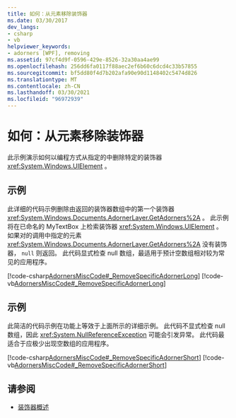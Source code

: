 ```yaml
---
title: 如何：从元素移除装饰器
ms.date: 03/30/2017
dev_langs:
- csharp
- vb
helpviewer_keywords:
- adorners [WPF], removing
ms.assetid: 97cf4d9f-0596-429e-8526-32a30aa4ae99
ms.openlocfilehash: 256dd6fa0117f88aec2ef6b60c6dcd4c33b57855
ms.sourcegitcommit: bf5dd80f4d7b202afa90e90d1148402c5474d826
ms.translationtype: MT
ms.contentlocale: zh-CN
ms.lasthandoff: 03/30/2021
ms.locfileid: "96972939"
---
```

# <a name="how-to-remove-an-adorner-from-an-element"></a>如何：从元素移除装饰器
此示例演示如何以编程方式从指定的中删除特定的装饰器 <xref:System.Windows.UIElement> 。  
  
## <a name="example"></a>示例  
 此详细的代码示例删除由返回的装饰器数组中的第一个装饰器 <xref:System.Windows.Documents.AdornerLayer.GetAdorners%2A> 。  此示例将在已命名的 MyTextBox 上检索装饰器 <xref:System.Windows.UIElement> 。   如果对的调用中指定的元素 <xref:System.Windows.Documents.AdornerLayer.GetAdorners%2A> 没有装饰器， `null` 则返回。  此代码显式检查 null 数组，最适用于预计空数组相对较为常见的应用程序。  
  
 [!code-csharp[AdornersMiscCode#_RemoveSpecificAdornerLong](~/samples/snippets/csharp/VS_Snippets_Wpf/AdornersMiscCode/CSharp/Window1.xaml.cs#_removespecificadornerlong)]
 [!code-vb[AdornersMiscCode#_RemoveSpecificAdornerLong](~/samples/snippets/visualbasic/VS_Snippets_Wpf/AdornersMiscCode/visualbasic/window1.xaml.vb#_removespecificadornerlong)]  
  
## <a name="example"></a>示例  
 此简洁的代码示例在功能上等效于上面所示的详细示例。 此代码不显式检查 null 数组，因此 <xref:System.NullReferenceException> 可能会引发异常。  此代码最适合于应极少出现空数组的应用程序。  
  
 [!code-csharp[AdornersMiscCode#_RemoveSpecificAdornerShort](~/samples/snippets/csharp/VS_Snippets_Wpf/AdornersMiscCode/CSharp/Window1.xaml.cs#_removespecificadornershort)]
 [!code-vb[AdornersMiscCode#_RemoveSpecificAdornerShort](~/samples/snippets/visualbasic/VS_Snippets_Wpf/AdornersMiscCode/visualbasic/window1.xaml.vb#_removespecificadornershort)]  
  
## <a name="see-also"></a>请参阅

- [装饰器概述](adorners-overview.md)
